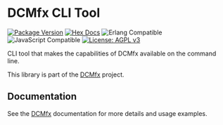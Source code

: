 # DCMfx CLI Tool

[![Package Version](https://img.shields.io/hexpm/v/dcmfx_json)](https://hex.pm/packages/dcmfx_cli)
[![Hex Docs](https://img.shields.io/badge/hex-docs-ffaff3)](https://hexdocs.pm/dcmfx_cli/)
![Erlang Compatible](https://img.shields.io/badge/target-erlang-a90432)
![JavaScript Compatible](https://img.shields.io/badge/target-javascript-f3e155)
[![License: AGPL v3](https://img.shields.io/badge/License-AGPLv3-blue.svg)](https://dcmfx.github.io/license)

CLI tool that makes the capabilities of DCMfx available on the command line.

This library is part of the [DCMfx](https://dcmfx.github.io) project.

## Documentation

See the [DCMfx](https://dcmfx.github.io/about) documentation for more details
and usage examples.
